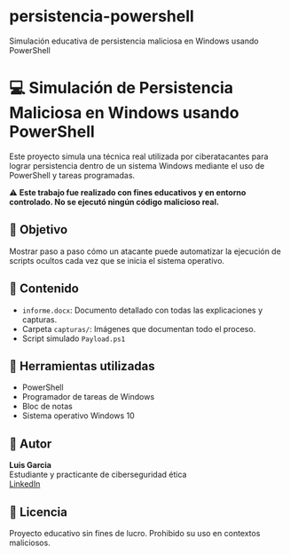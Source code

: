 # persistencia-powershell
Simulación educativa de persistencia maliciosa en Windows usando PowerShell
# 💻 Simulación de Persistencia Maliciosa en Windows usando PowerShell

Este proyecto simula una técnica real utilizada por ciberatacantes para lograr persistencia dentro de un sistema Windows mediante el uso de PowerShell y tareas programadas.

⚠️ **Este trabajo fue realizado con fines educativos y en entorno controlado. No se ejecutó ningún código malicioso real.**

## 🧠 Objetivo

Mostrar paso a paso cómo un atacante puede automatizar la ejecución de scripts ocultos cada vez que se inicia el sistema operativo.

## 📂 Contenido

- `informe.docx`: Documento detallado con todas las explicaciones y capturas.
- Carpeta `capturas/`: Imágenes que documentan todo el proceso.
- Script simulado `Payload.ps1`

## 🔧 Herramientas utilizadas

- PowerShell
- Programador de tareas de Windows
- Bloc de notas
- Sistema operativo Windows 10

## 📌 Autor

**Luis Garcia**  
Estudiante y practicante de ciberseguridad ética  
[LinkedIn](https://www.linkedin.com/in/tu-perfil)

## 📢 Licencia

Proyecto educativo sin fines de lucro. Prohibido su uso en contextos maliciosos.
